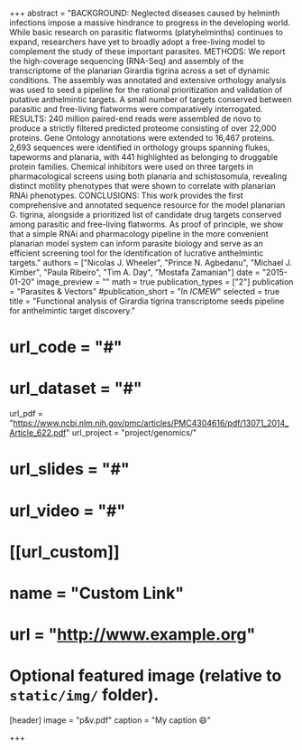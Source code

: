 +++
abstract = "BACKGROUND: Neglected diseases caused by helminth infections impose a massive hindrance to progress in the developing world. While basic research on parasitic flatworms (platyhelminths) continues to expand, researchers have yet to broadly adopt a free-living model to complement the study of these important parasites. METHODS: We report the high-coverage sequencing (RNA-Seq) and assembly of the transcriptome of the planarian Girardia tigrina across a set of dynamic conditions. The assembly was annotated and extensive orthology analysis was used to seed a pipeline for the rational prioritization and validation of putative anthelmintic targets. A small number of targets conserved between parasitic and free-living flatworms were comparatively interrogated. RESULTS: 240 million paired-end reads were assembled de novo to produce a strictly filtered predicted proteome consisting of over 22,000 proteins. Gene Ontology annotations were extended to 16,467 proteins. 2,693 sequences were identified in orthology groups spanning flukes, tapeworms and planaria, with 441 highlighted as belonging to druggable protein families. Chemical inhibitors were used on three targets in pharmacological screens using both planaria and schistosomula, revealing distinct motility phenotypes that were shown to correlate with planarian RNAi phenotypes. CONCLUSIONS: This work provides the first comprehensive and annotated sequence resource for the model planarian G. tigrina, alongside a prioritized list of candidate drug targets conserved among parasitic and free-living flatworms. As proof of principle, we show that a simple RNAi and pharmacology pipeline in the more convenient planarian model system can inform parasite biology and serve as an efficient screening tool for the identification of lucrative anthelmintic targets."
authors = ["Nicolas J. Wheeler", "Prince N. Agbedanu", "Michael J. Kimber", "Paula Ribeiro", "Tim A. Day", "Mostafa Zamanian"]
date = "2015-01-20"
image_preview = ""
math = true
publication_types = ["2"]
publication = "Parasites & Vectors"
#publication_short = "In *ICMEW*"
selected = true
title = "Functional analysis of Girardia tigrina transcriptome seeds pipeline for anthelmintic target discovery."
# url_code = "#"
# url_dataset = "#"
url_pdf = "https://www.ncbi.nlm.nih.gov/pmc/articles/PMC4304616/pdf/13071_2014_Article_622.pdf"
url_project = "project/genomics/"
# url_slides = "#"
# url_video = "#"

# [[url_custom]]
# name = "Custom Link"
# url = "http://www.example.org"

# Optional featured image (relative to `static/img/` folder).
[header]
image = "p&v.pdf"
caption = "My caption :smile:"

+++
